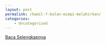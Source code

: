 ```yaml
---
layout: post
permalink: /hamil-7-bulan-mimpi-melahirkan/
categories:
    - Uncategorized
---
```


[Baca Selengkapnya](/03)